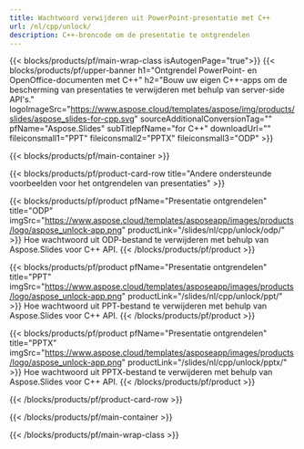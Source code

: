 ```yaml
---
title: Wachtwoord verwijderen uit PowerPoint-presentatie met C++
url: /nl/cpp/unlock/
description: C++-broncode om de presentatie te ontgrendelen
---
```


{{< blocks/products/pf/main-wrap-class isAutogenPage="true">}}
{{< blocks/products/pf/upper-banner h1="Ontgrendel PowerPoint- en OpenOffice-documenten met C++" h2="Bouw uw eigen C++-apps om de bescherming van presentaties te verwijderen met behulp van server-side API's." logoImageSrc="https://www.aspose.cloud/templates/aspose/img/products/slides/aspose_slides-for-cpp.svg" sourceAdditionalConversionTag="" pfName="Aspose.Slides" subTitlepfName="for C++" downloadUrl="" fileiconsmall1="PPT" fileiconsmall2="PPTX" fileiconsmall3="ODP" >}}

{{< blocks/products/pf/main-container >}}

{{< blocks/products/pf/product-card-row title="Andere ondersteunde voorbeelden voor het ontgrendelen van presentaties" >}}

{{< blocks/products/pf/product pfName="Presentatie ontgrendelen" title="ODP" imgSrc="https://www.aspose.cloud/templates/asposeapp/images/products/logo/aspose_unlock-app.png" productLink="/slides/nl/cpp/unlock/odp/" >}}
Hoe wachtwoord uit ODP-bestand te verwijderen met behulp van Aspose.Slides voor C++ API.
{{< /blocks/products/pf/product >}}

{{< blocks/products/pf/product pfName="Presentatie ontgrendelen" title="PPT" imgSrc="https://www.aspose.cloud/templates/asposeapp/images/products/logo/aspose_unlock-app.png" productLink="/slides/nl/cpp/unlock/ppt/" >}}
Hoe wachtwoord uit PPT-bestand te verwijderen met behulp van Aspose.Slides voor C++ API.
{{< /blocks/products/pf/product >}}

{{< blocks/products/pf/product pfName="Presentatie ontgrendelen" title="PPTX" imgSrc="https://www.aspose.cloud/templates/asposeapp/images/products/logo/aspose_unlock-app.png" productLink="/slides/nl/cpp/unlock/pptx/" >}}
Hoe wachtwoord uit PPTX-bestand te verwijderen met behulp van Aspose.Slides voor C++ API.
{{< /blocks/products/pf/product >}}



{{< /blocks/products/pf/product-card-row >}}

{{< /blocks/products/pf/main-container >}}
    
{{< /blocks/products/pf/main-wrap-class >}}
